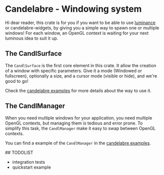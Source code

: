 # Candelabre - Windowing system

Hi dear reader, this crate is for you if you want to be able to use
[luminance](https://github.com/phaazon/luminance-rs) or candelabre-widgets, by
giving you a simple way to spawn one or multiple windows! For each window, an
OpenGL context is waiting for your next luminous idea to suit it up.

## The CandlSurface

The `CandlSurface` is the first core element in this crate. It allow the
creation of a window with specific parameters. Give it a mode (Windowed or
fullscreen), optionally a size, and a cursor mode (visible or hide), and
we're good to go!

Check the
[candelabre examples](https://github.com/othelarian/candelabre/tree/master/candelabre-examples)
for more details about the way to use it.

## The CandlManager

When you need multiple windows for your application, you need multiple OpenGL
contexts, but managing them is tedious and error prone. To simplify this task,
the `CandlManager` make it easy to swap between OpenGL contexts.

You can find a example of the `CandlManager` in the
[candelabre examples](https://github.com/othelarian/candelabre/tree/master/candelabre-examples).


## TODOLIST

* integration tests
* quickstart example
